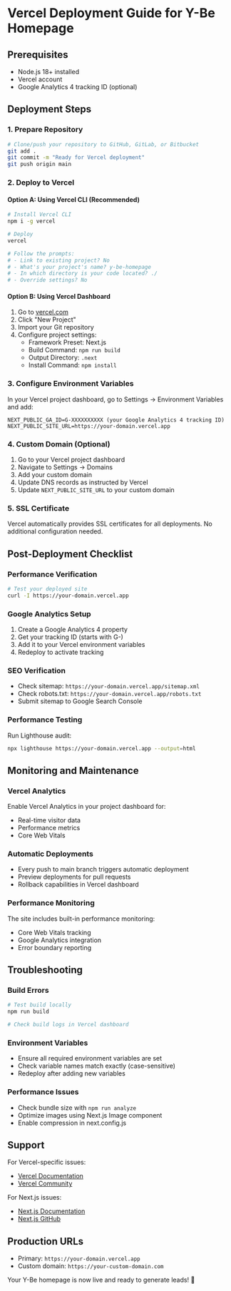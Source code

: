 # Vercel Deployment Guide for Y-Be Homepage

## Prerequisites
- Node.js 18+ installed
- Vercel account
- Google Analytics 4 tracking ID (optional)

## Deployment Steps

### 1. Prepare Repository
```bash
# Clone/push your repository to GitHub, GitLab, or Bitbucket
git add .
git commit -m "Ready for Vercel deployment"
git push origin main
```

### 2. Deploy to Vercel

#### Option A: Using Vercel CLI (Recommended)
```bash
# Install Vercel CLI
npm i -g vercel

# Deploy
vercel

# Follow the prompts:
# - Link to existing project? No
# - What's your project's name? y-be-homepage
# - In which directory is your code located? ./
# - Override settings? No
```

#### Option B: Using Vercel Dashboard
1. Go to [vercel.com](https://vercel.com)
2. Click "New Project"
3. Import your Git repository
4. Configure project settings:
   - Framework Preset: Next.js
   - Build Command: `npm run build`
   - Output Directory: `.next`
   - Install Command: `npm install`

### 3. Configure Environment Variables
In your Vercel project dashboard, go to Settings → Environment Variables and add:

```
NEXT_PUBLIC_GA_ID=G-XXXXXXXXXX (your Google Analytics 4 tracking ID)
NEXT_PUBLIC_SITE_URL=https://your-domain.vercel.app
```

### 4. Custom Domain (Optional)
1. Go to your Vercel project dashboard
2. Navigate to Settings → Domains
3. Add your custom domain
4. Update DNS records as instructed by Vercel
5. Update `NEXT_PUBLIC_SITE_URL` to your custom domain

### 5. SSL Certificate
Vercel automatically provides SSL certificates for all deployments. No additional configuration needed.

## Post-Deployment Checklist

### Performance Verification
```bash
# Test your deployed site
curl -I https://your-domain.vercel.app
```

### Google Analytics Setup
1. Create a Google Analytics 4 property
2. Get your tracking ID (starts with G-)
3. Add it to your Vercel environment variables
4. Redeploy to activate tracking

### SEO Verification
- Check sitemap: `https://your-domain.vercel.app/sitemap.xml`
- Check robots.txt: `https://your-domain.vercel.app/robots.txt`
- Submit sitemap to Google Search Console

### Performance Testing
Run Lighthouse audit:
```bash
npx lighthouse https://your-domain.vercel.app --output=html
```

## Monitoring and Maintenance

### Vercel Analytics
Enable Vercel Analytics in your project dashboard for:
- Real-time visitor data
- Performance metrics
- Core Web Vitals

### Automatic Deployments
- Every push to main branch triggers automatic deployment
- Preview deployments for pull requests
- Rollback capabilities in Vercel dashboard

### Performance Monitoring
The site includes built-in performance monitoring:
- Core Web Vitals tracking
- Google Analytics integration
- Error boundary reporting

## Troubleshooting

### Build Errors
```bash
# Test build locally
npm run build

# Check build logs in Vercel dashboard
```

### Environment Variables
- Ensure all required environment variables are set
- Check variable names match exactly (case-sensitive)
- Redeploy after adding new variables

### Performance Issues
- Check bundle size with `npm run analyze`
- Optimize images using Next.js Image component
- Enable compression in next.config.js

## Support
For Vercel-specific issues:
- [Vercel Documentation](https://vercel.com/docs)
- [Vercel Community](https://github.com/vercel/vercel/discussions)

For Next.js issues:
- [Next.js Documentation](https://nextjs.org/docs)
- [Next.js GitHub](https://github.com/vercel/next.js)

## Production URLs
- Primary: `https://your-domain.vercel.app`
- Custom domain: `https://your-custom-domain.com`

Your Y-Be homepage is now live and ready to generate leads! 🚀

